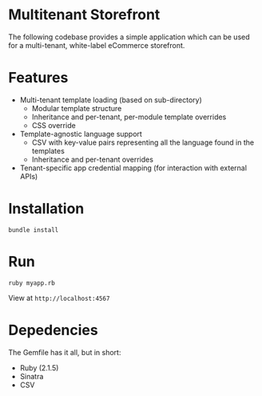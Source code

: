 # Multitenant Storefront

The following codebase provides a simple application which can be used for a multi-tenant, white-label eCommerce storefront.

# Features

* Multi-tenant template loading (based on sub-directory)
	* Modular template structure
	* Inheritance and per-tenant, per-module template overrides
	* CSS override
* Template-agnostic language support
	* CSV with key-value pairs representing all the language found in the templates
	* Inheritance and per-tenant overrides
* Tenant-specific app credential mapping (for interaction with external APIs)

# Installation

`bundle install`

# Run

`ruby myapp.rb`

View at `http://localhost:4567`

# Depedencies

The Gemfile has it all, but in short:

* Ruby (2.1.5)
* Sinatra
* CSV